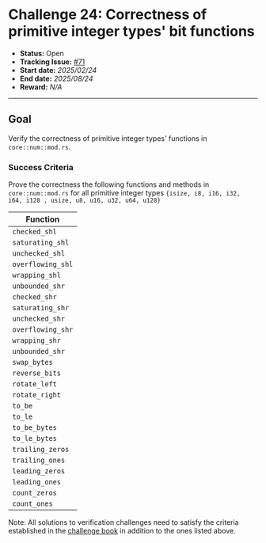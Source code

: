 # Challenge 24: Correctness of primitive integer types' bit functions

- **Status:** Open
- **Tracking Issue:** [#71](https://github.com/model-checking/verify-rust-std/issues/71)
- **Start date:** *2025/02/24*
- **End date:** *2025/08/24*
- **Reward:** *N/A*

-------------------

## Goal

Verify the correctness of primitive integer types' functions in `core::num::mod.rs`.


### Success Criteria

Prove the correctness the following functions and methods in `core::num::mod.rs` for all primitive integer types
`{isize, i8, i16, i32, i64, i128 , usize, u8, u16, u32, u64, u128}`

| Function |
|--------- |
|  `checked_shl`   |
|  `saturating_shl`  |
|  `unchecked_shl`   |
|  `overflowing_shl` |
|  `wrapping_shl`   |
|  `unbounded_shr`   |
|  `checked_shr`   |
|  `saturating_shr`  |
|  `unchecked_shr`   |
|  `overflowing_shr` |
|  `wrapping_shr`   |
|  `unbounded_shr`   |
|  `swap_bytes`|
|  `reverse_bits`|
|  `rotate_left`|
|  `rotate_right`|
| `to_be` |
| `to_le` |
| `to_be_bytes` |
| `to_le_bytes` |
| `trailing_zeros` |
| `trailing_ones` |
| `leading_zeros` |
| `leading_ones` |
| `count_zeros` |
| `count_ones` |


Note: All solutions to verification challenges need to satisfy the criteria established in the [challenge book](../general-rules.md)
in addition to the ones listed above.
